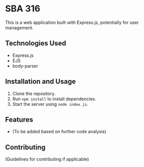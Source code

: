 
# SBA 316

This is a web application built with Express.js, potentially for user management. 

## Technologies Used

* Express.js
* EJS
* body-parser

## Installation and Usage

1.  Clone the repository.
2. Run `npm install` to install dependencies.
3. Start the server using `node index.js`.

## Features

* (To be added based on further code analysis)

## Contributing

(Guidelines for contributing if applicable) 
